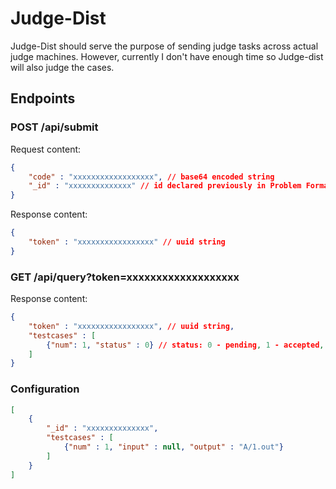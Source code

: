 # Judge-Dist

Judge-Dist should serve the purpose of sending judge tasks across actual judge machines. However,
currently I don't have enough time so Judge-dist will also judge the cases.

## Endpoints

### POST /api/submit

Request content:

```json
{
    "code" : "xxxxxxxxxxxxxxxxxx", // base64 encoded string
    "_id" : "xxxxxxxxxxxxxx" // id declared previously in Problem Format
}
```

Response content:

```json
{
    "token" : "xxxxxxxxxxxxxxxxx" // uuid string
}
```

### GET /api/query?token=xxxxxxxxxxxxxxxxxxx

Response content:

```json
{
    "token" : "xxxxxxxxxxxxxxxxx", // uuid string,
    "testcases" : [
        {"num": 1, "status" : 0} // status: 0 - pending, 1 - accepted, 2 - compile error, 3 - compile timed out, 4 - runtime error, 5 - time limit exceeded, 6 - memory limit exceeded, 7 - output limit exceeded, 8 - wrong answer, 9 - other errors
    ]
}
```

### Configuration

```json
[
    {
        "_id" : "xxxxxxxxxxxxxx",
        "testcases" : [
            {"num" : 1, "input" : null, "output" : "A/1.out"}
        ]
    }
]
```